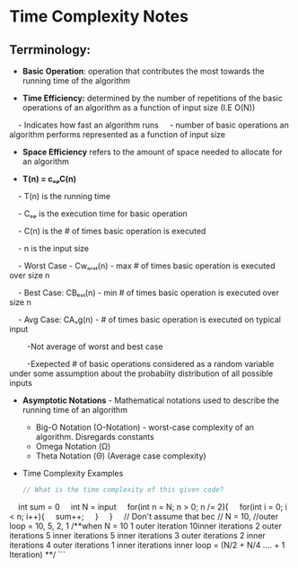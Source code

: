 # Time Complexity Notes

## Terrminology:

- **Basic Operation**: operation that contributes the most towards the running time of the algorithm

- **Time Efficiency:** determined by the number of repetitions of the basic operations of an algorithm as a function of input size (I.E O(N))

    - Indicates how fast an algorithm runs
    - number of basic operations an algorithm performs represented as a function of input size 

- **Space Efficiency** refers to the amount of space needed to allocate for an algorithm

- **T(n) = cₒₚC(n)**

    - T(n) is the running time

    - Cₒₚ is the execution time for basic operation

    - C(n) is the # of times basic operation is executed

    - n is the input size

    - Worst Case - Cwₒᵣₛₜ(n) - max # of times basic operation is executed over size n

    - Best Case: CBₑₛₜ(n) - min # of times basic operation is executed over size n

    - Avg Case: CAᵥg(n) - # of times basic operation is executed on typical input

        -Not average of worst and best case  

        -Exepected # of basic operations considered as a random variable under some assumption about the probabiity distribution of all possible inputs

- **Asymptotic Notations** - Mathematical notations used to describe the running time of an algorithm 
	- Big-O Notation (O-Notation) - worst-case complexity of an algorithm. Disregards constants
	- Omega Notation (Ω) 
	- Theta Notation (Θ) (Average case complexity)

- Time Complexity Examples
	```Java
	// What is the time complexity of this given code?
    int sum = 0
    int N = input
    for(int n = N; n > 0; n /= 2){
	    for(int i = 0; i < n; i++){
		    sum++;
	    }
    }
    // Don't assume that bec
// N = 10, 
//outer loop = 10, 5, 2, 1
/**when N = 10
1 outer iteration 10inner iterations 
2 outer iterations 5 inner iterations 5 inner iterations 
3 outer iterations 2 inner iterations
4 outer iterations 1 inner iterations
	inner loop = (N/2 + N/4 .... + 1 Iteration)
**/
	```
```
```
    